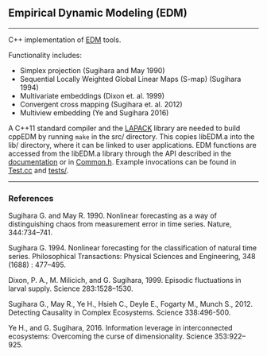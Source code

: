 ## Empirical Dynamic Modeling (EDM)
---
C++ implementation of [EDM](http://deepeco.ucsd.edu/nonlinear-dynamics-research/edm/) tools.

Functionality includes:
* Simplex projection (Sugihara and May 1990)
* Sequential Locally Weighted Global Linear Maps (S-map) (Sugihara 1994)
* Multivariate embeddings (Dixon et. al. 1999)
* Convergent cross mapping (Sugihara et. al. 2012)
* Multiview embedding (Ye and Sugihara 2016)

A C++11 standard compiler and the [LAPACK](http://www.netlib.org/lapack/explore-html/index.html) library are needed to build cppEDM by running `make` in the src/ directory.  This copies libEDM.a into the lib/ directory, where it can be linked to user applications.  EDM functions are accessed from the libEDM.a library through the API described in the [documentation](doc/cppEDM.pdf) or in [Common.h](src/Common.h).  Example invocations can be found in [Test.cc](etc/Test.cc) and [tests/](tests/).

---
### References
Sugihara G. and May R. 1990.  Nonlinear forecasting as a way of distinguishing 
chaos from measurement error in time series. Nature, 344:734–741.

Sugihara G. 1994. Nonlinear forecasting for the classification of natural 
time series. Philosophical Transactions: Physical Sciences and 
Engineering, 348 (1688) : 477–495.

Dixon, P. A., M. Milicich, and G. Sugihara, 1999. Episodic fluctuations in larval supply. Science 283:1528–1530.

Sugihara G., May R., Ye H., Hsieh C., Deyle E., Fogarty M., Munch S., 2012.
Detecting Causality in Complex Ecosystems. Science 338:496-500.

Ye H., and G. Sugihara, 2016. Information leverage in interconnected 
ecosystems: Overcoming the curse of dimensionality. Science 353:922–925.
